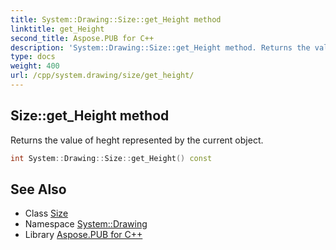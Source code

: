 ```yaml
---
title: System::Drawing::Size::get_Height method
linktitle: get_Height
second_title: Aspose.PUB for C++
description: 'System::Drawing::Size::get_Height method. Returns the value of heght represented by the current object in C++.'
type: docs
weight: 400
url: /cpp/system.drawing/size/get_height/
---
```

## Size::get_Height method


Returns the value of heght represented by the current object.

```cpp
int System::Drawing::Size::get_Height() const
```

## See Also

* Class [Size](../)
* Namespace [System::Drawing](../../)
* Library [Aspose.PUB for C++](../../../)
